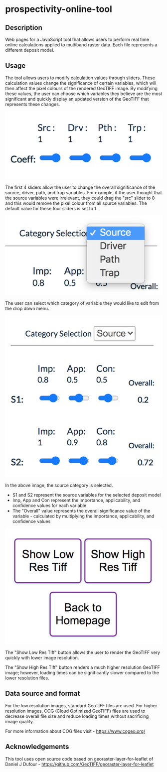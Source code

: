 # prospectivity-online-tool

## Description

Web pages for a JavaScript tool that allows users to perform real time online calculations applied to multiband raster data. Each file represents a different deposit model.

## Usage

The tool allows users to modify calculation values through sliders. These calculation values change the significance of certain variables, which will then affect the pixel colours of the rendered GeoTIFF image. By modifying these values, the user can choose which variables they believe are the most significant and quickly display an updated version of the GeoTIFF that represents these changes. 

![alt text](https://github.com/mvalenta100/prospectivity-online-tool/blob/main/README-images/coefficient_sliders.png?raw=true)

The first 4 sliders allow the user to change the overall significance of the source, driver, path, and trap variables. For example, if the user thought that the source variables were irrelevant, they could drag the "src" slider to 0 and this would remove the pixel colour from all source variables. The default value for these four sliders is set to 1. 

![alt text](https://github.com/mvalenta100/prospectivity-online-tool/blob/main/README-images/dropdown_menu.png?raw=true)

The user can select which category of variable they would like to edit from the drop down menu.

![alt text](https://github.com/mvalenta100/prospectivity-online-tool/blob/main/README-images/source_category.png?raw=true)

In the above image, the source category is selected. 
* S1 and S2 represent the source variables for the selected deposit model
* Imp, App and Con represent the importance, applicability, and confidence values for each variable
* The "Overall" value represents the overall significance value of the variable - calculated by multiplying the importance, applicability, and confidence values

![alt text](https://github.com/mvalenta100/prospectivity-online-tool/blob/main/README-images/buttons.png?raw=true)

The "Show Low Res Tiff" button allows the user to render the GeoTIFF very quickly with lower image resolution. 

The "Show High Res Tiff" button renders a much higher resolution GeoTIFF image; however, loading times can be significantly slower compared to the lower resolution files.

## Data source and format

For the low resolution images, standard GeoTIFF files are used. For higher resolution images, COG (Cloud Optimized GeoTIFF) files are used to decrease overall file size and reduce loading times without sacrificing image quality. 

For more information about COG files visit - https://www.cogeo.org/

## Acknowledgements

This tool uses open source code based on georaster-layer-for-leaflet of Daniel J Dufour - https://github.com/GeoTIFF/georaster-layer-for-leaflet
